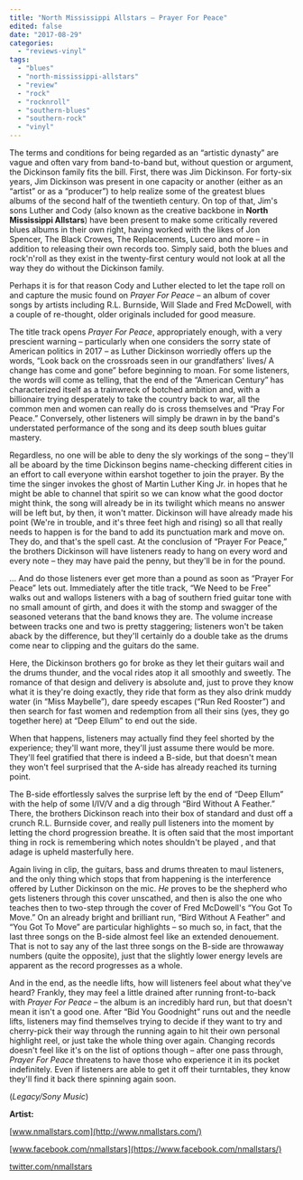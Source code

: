 ```yaml
---
title: "North Mississippi Allstars – Prayer For Peace"
edited: false
date: "2017-08-29"
categories:
  - "reviews-vinyl"
tags:
  - "blues"
  - "north-mississippi-allstars"
  - "review"
  - "rock"
  - "rocknroll"
  - "southern-blues"
  - "southern-rock"
  - "vinyl"
---
```


The terms and conditions for being regarded as an “artistic dynasty” are vague and often vary from band-to-band but, without question or argument, the Dickinson family fits the bill. First, there was Jim Dickinson. For forty-six years, Jim Dickinson was present in one capacity or another (either as an “artist” or as a “producer”) to help realize some of the greatest blues albums of the second half of the twentieth century. On top of that, Jim's sons Luther and Cody (also known as the creative backbone in **North Mississippi Allstars**) have been present to make some critically revered blues albums in their own right, having worked with the likes of Jon Spencer, The Black Crowes, The Replacements, Lucero and more – in addition to releasing their own records too. Simply said, both the blues and rock'n'roll as they exist in the twenty-first century would not look at all the way they do without the Dickinson family.

Perhaps it is for that reason Cody and Luther elected to let the tape roll on and capture the music found on _Prayer For Peace_ – an album of cover songs by artists including R.L. Burnside, Will Slade and Fred McDowell, with a couple of re-thought, older originals included for good measure.

The title track opens _Prayer For Peace_, appropriately enough, with a very prescient warning – particularly when one considers the sorry state of American politics in 2017 – as Luther Dickinson worriedly offers up the words, “Look back on the crossroads seen in our grandfathers' lives/ A change has come and gone” before beginning to moan. For some listeners, the words will come as telling, that the end of the “American Century” has characterized itself as a trainwreck of botched ambition and, with a billionaire trying desperately to take the country back to war, all the common men and women can really do is cross themselves and “Pray For Peace.” Conversely, other listeners will simply be drawn in by the band's understated performance of the song and its deep south blues guitar mastery.

Regardless, no one will be able to deny the sly workings of the song – they'll all be aboard by the time Dickinson begins name-checking different cities in an effort to call everyone within earshot together to join the prayer. By the time the singer invokes the ghost of Martin Luther King Jr. in hopes that he might be able to channel that spirit so we can know what the good doctor might think, the song will already be in its twilight which means no answer will be left but, by then, it won't matter. Dickinson will have already made his point (We're in trouble, and it's three feet high and rising) so all that really needs to happen is for the band to add its punctuation mark and move on. They do, and that's the spell cast. At the conclusion of “Prayer For Peace,” the brothers Dickinson will have listeners ready to hang on every word and every note – they may have paid the penny, but they'll be in for the pound.

... And do those listeners ever get more than a pound as soon as “Prayer For Peace” lets out. Immediately after the title track, “We Need to be Free” walks out and wallops listeners with a bag of southern fried guitar tone with no small amount of girth, and does it with the stomp and swagger of the seasoned veterans that the band knows they are. The volume increase between tracks one and two is pretty staggering; listeners won't be taken aback by the difference, but they'll certainly do a double take as the drums come near to clipping and the guitars do the same.

Here, the Dickinson brothers go for broke as they let their guitars wail and the drums thunder, and the vocal rides atop it all smoothly and sweetly. The romance of that design and delivery is absolute and, just to prove they know what it is they're doing exactly, they ride that form as they also drink muddy water (in “Miss Maybelle”), dare speedy escapes (“Run Red Rooster”) and then search for fast women and redemption from all their sins (yes, they go together here) at “Deep Ellum” to end out the side.

When that happens, listeners may actually find they feel shorted by the experience; they'll want more, they'll just assume there would be more. They'll feel gratified that there is indeed a B-side, but that doesn't mean they won't feel surprised that the A-side has already reached its turning point.

The B-side effortlessly salves the surprise left by the end of “Deep Ellum” with the help of some I/IV/V and a dig through “Bird Without A Feather.” There, the brothers Dickinson reach into their box of standard and dust off a crunch R.L. Burnside cover, and really pull listeners into the moment by letting the chord progression breathe. It is often said that the most important thing in rock is remembering which notes shouldn't be played , and that adage is upheld masterfully here.

Again living in clip, the guitars, bass and drums threaten to maul listeners, and the only thing which stops that from happening is the interference offered by Luther Dickinson on the mic. _He_ proves to be the shepherd who gets listeners through this cover unscathed, and then is also the one who teaches then to two-step through the cover of Fred McDowell's “You Got To Move.” On an already bright and brilliant run, “Bird Without A Feather” and “You Got To Move” are particular highlights – so much so, in fact, that the last three songs on the B-side almost feel like an extended denouement. That is not to say any of the last three songs on the B-side are throwaway numbers (quite the opposite), just that the slightly lower energy levels are apparent as the record progresses as a whole.

And in the end, as the needle lifts, how will listeners feel about what they've heard? Frankly, they may feel a little drained after running front-to-back with _Prayer For Peace_ – the album is an incredibly hard run, but that doesn't mean it isn't a good one. After “Bid You Goodnight” runs out and the needle lifts, listeners may find themselves trying to decide if they want to try and cherry-pick their way through the running again to hit their own personal highlight reel, or just take the whole thing over again. Changing records doesn't feel like it's on the list of options though – after one pass through, _Prayer For Peace_ threatens to have those who experience it in its pocket indefinitely. Even if listeners are able to get it off their turntables, they know they'll find it back there spinning again soon.

(_Legacy/Sony Music_)

**Artist:**

[www.nmallstars.com](http://www.nmallstars.com/)

[www.facebook.com/nmallstars](https://www.facebook.com/nmallstars/)

[twitter.com/nmallstars](https://twitter.com/nmallstars?ref_src=twsrc%5Egoogle%7Ctwcamp%5Eserp%7Ctwgr%5Eauthor)
